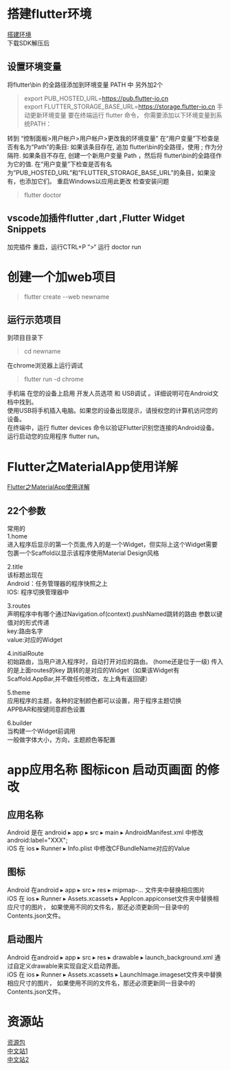 # 搭建flutter环境

[搭建环境](https://flutter-io.cn/docs/get-started/install)  
下载SDK解压后

## 设置环境变量
将flutter\bin 的全路径添加到环境变量 PATH 中
另外加2个
>export PUB_HOSTED_URL=https://pub.flutter-io.cn  
>export FLUTTER_STORAGE_BASE_URL=https://storage.flutter-io.cn
手动更新环境变量
要在终端运行 flutter 命令， 你需要添加以下环境变量到系统PATH：

转到 “控制面板>用户帐户>用户帐户>更改我的环境变量”
在“用户变量”下检查是否有名为“Path”的条目:
如果该条目存在, 追加 flutter\bin的全路径，使用 ; 作为分隔符.
如果条目不存在, 创建一个新用户变量 Path ，然后将 flutter\bin的全路径作为它的值.
在“用户变量”下检查是否有名为”PUB_HOSTED_URL”和”FLUTTER_STORAGE_BASE_URL”的条目，如果没有，也添加它们。
重启Windows以应用此更改
检查安装问题
> flutter doctor  

## vscode加插件flutter ,dart ,Flutter Widget Snippets
加完插件 重启，运行CTRL+P
”>“
运行 doctor run
# 创建一个加web项目
>flutter create --web newname

## 运行示范项目
到项目目录下  
>cd newname  

在chrome浏览器上运行调试  

>flutter run -d chrome  

手机端
在您的设备上启用 开发人员选项 和 USB调试 。详细说明可在Android文档中找到。  
使用USB将手机插入电脑。如果您的设备出现提示，请授权您的计算机访问您的设备。  
在终端中，运行 flutter devices 命令以验证Flutter识别您连接的Android设备。  
运行启动您的应用程序 flutter run。
# Flutter之MaterialApp使用详解
[Flutter之MaterialApp使用详解](https://www.jianshu.com/p/1d44ae246652)

## 22个参数
常用的  
1.home  
进入程序后显示的第一个页面,传入的是一个Widget，但实际上这个Widget需要包裹一个Scaffold以显示该程序使用Material Design风格  

2.title  
该标题出现在  
Android：任务管理器的程序快照之上  
IOS: 程序切换管理器中  

3.routes  
声明程序中有哪个通过Navigation.of(context).pushNamed跳转的路由
参数以键值对的形式传递  
key:路由名字  
value:对应的Widget  

4.initialRoute  
初始路由，当用户进入程序时，自动打开对应的路由。
(home还是位于一级)
传入的是上面routes的key
跳转的是对应的Widget（如果该Widget有Scaffold.AppBar,并不做任何修改，左上角有返回键）  

5.theme  
应用程序的主题，各种的定制颜色都可以设置，用于程序主题切换  
APPBAR和按键同意颜色设置  

6.builder  
当构建一个Widget前调用  
一般做字体大小，方向，主题颜色等配置  


# app应用名称 图标icon 启动页画面 的修改



## 应用名称
Android 是在 android ▸  app ▸  src ▸  main ▸  AndroidManifest.xml 中修改android:label="XXX";  
iOS 在 ios ▸  Runner ▸  Info.plist 中修改CFBundleName对应的Value

## 图标

Android 在android ▸  app ▸  src ▸ res ▸ mipmap-... 文件夹中替换相应图片  
iOS 在 ios ▸  Runner ▸ Assets.xcassets ▸ AppIcon.appiconset文件夹中替换相应尺寸的图片， 如果使用不同的文件名，那还必须更新同一目录中的Contents.json文件。

## 启动图片


Android 在android ▸  app ▸  src ▸ res ▸ drawable ▸ launch_background.xml 通过自定义drawable来实现自定义启动界面。  
iOS 在 ios ▸  Runner ▸ Assets.xcassets ▸ LaunchImage.imageset文件夹中替换相应尺寸的图片， 如果使用不同的文件名，那还必须更新同一目录中的Contents.json文件。





# 资源站

[资源包](https://pub.dev)  
[中文站1](https://flutterchina.club/)  
[中文站2](https://flutter-io.cn/docs)  